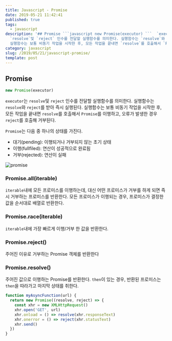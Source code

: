 ```yaml
---
title: Javascript - Promise
date: 2019-05-21 11:42:41
published: true
tags:
  - javascript
description: '## Promise ```javascript new Promise(executor) ```  `executor`는
  `resolve`및 `reject` 인수를 전달할 실행함수를 의미한다. 실행함수는 `resolve`와 `reject`를 받아 즉시 실행된다.
  실행함수는 보통 비동기 작업을 시작한 후, 모든 작업을 끝내면 `resolve`를 호출해서 `Prom...'
category: javascript
slug: /2019/05/21/javascript-promise/
template: post
---
```


## Promise

```javascript
new Promise(executor)
```

`executor`는 `resolve`및 `reject` 인수를 전달할 실행함수를 의미한다. 실행함수는 `resolve`와 `reject`를 받아 즉시 실행된다. 실행함수는 보통 비동기 작업을 시작한 후, 모든 작업을 끝내면 `resolve`를 호출해서 `Promise`를 이행하고, 오류가 발생한 경우 `reject`를 호출해 거부된다.

`Promise`는 다음 중 하나의 상태를 가진다.

- 대기(pending): 이행되거나 거부되지 않는 초기 상태
- 이행(fullfiled): 연산이 성공적으로 완료됨
- 거부(rejected): 연산이 실패

![promise](https://mdn.mozillademos.org/files/8633/promises.png)

### Promise.all(iterable)

`iterable`내에 모든 프로미스를 이행하는데, 대신 어떤 프로미스가 거부를 하게 되면 즉시 거부하는 프로미스를 반환한다. 모든 프로미스가 이행되는 경우, 프로미스가 결정한 값을 순서대로 배열로 반환한다.

### Promise.race(iterable)

`iterable`내에 가장 빠르게 이행/거부 한 값을 반환한다.

### Promise.reject()

주어진 이유로 거부하는 Promise 객체를 반환한다

### Promise.resolve()

주어진 값으로 이행하는 Promise를 반환한다. `then`이 있는 경우, 반환된 프로미스는 `then`을 따라가고 마지막 상태를 취한다.

```javascript
function myAsyncFunction(url) {
  return new Promise((resolve, reject) => {
    const xhr = new XMLHttpRequest()
    xhr.open('GET', url)
    xhr.onload = () => resolve(xhr.responseText)
    xhr.onerror = () => reject(xhr.statusText)
    xhr.send()
  })
}
```

